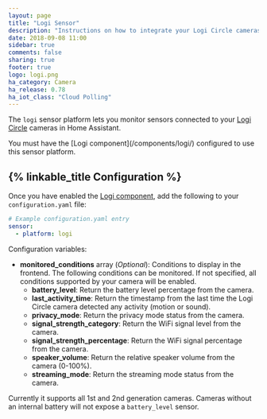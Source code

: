 ```yaml
---
layout: page
title: "Logi Sensor"
description: "Instructions on how to integrate your Logi Circle cameras within Home Assistant."
date: 2018-09-08 11:00
sidebar: true
comments: false
sharing: true
footer: true
logo: logi.png
ha_category: Camera
ha_release: 0.78
ha_iot_class: "Cloud Polling"
---
```


The `logi` sensor platform lets you monitor sensors connected to your [Logi Circle](https://circle.logi.com) cameras in Home Assistant.

<p class='note'>
You must have the [Logi component](/components/logi/) configured to use this sensor platform.
</p>

## {% linkable_title Configuration %}

Once you have enabled the [Logi component](/components/logi), add the following to your `configuration.yaml` file:

```yaml
# Example configuration.yaml entry
sensor:
  - platform: logi
```

Configuration variables:

- **monitored_conditions** array (*Optional*): Conditions to display in the frontend. The following conditions can be monitored. If not specified, all conditions supported by your camera will be enabled.
  - **battery_level**: Return the battery level percentage from the camera.
  - **last_activity_time**: Return the timestamp from the last time the Logi Circle camera detected any activity (motion or sound).
  - **privacy_mode**: Return the privacy mode status from the camera. 
  - **signal_strength_category**: Return the WiFi signal level from the camera.
  - **signal_strength_percentage**: Return the WiFi signal percentage from the camera.
  - **speaker_volume**: Return the relative speaker volume from the camera (0-100%).
  - **streaming_mode**: Return the streaming mode status from the camera.

Currently it supports all 1st and 2nd generation cameras. Cameras without an internal battery will not expose a `battery_level` sensor.